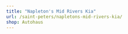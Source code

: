 ```yaml
---
title: "Napleton's Mid Rivers Kia"
url: /saint-peters/napletons-mid-rivers-kia/
shop: Autohaus
---
```


